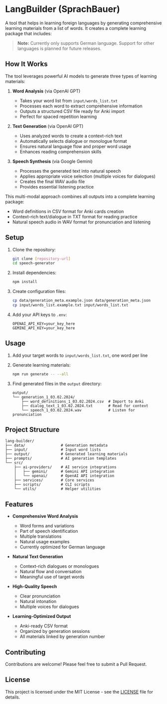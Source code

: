 # LangBuilder (SprachBauer)

A tool that helps in learning foreign languages by generating comprehensive learning materials from a list of words. It creates a complete learning package that includes:

> **Note:** Currently only supports German language. Support for other languages is planned for future releases.

## How It Works

The tool leverages powerful AI models to generate three types of learning materials:

1. **Word Analysis** (via OpenAI GPT)
   - Takes your word list from `input/words_list.txt`
   - Processes each word to extract comprehensive information
   - Outputs a structured CSV file ready for Anki import
   - Perfect for spaced repetition learning

2. **Text Generation** (via OpenAI GPT)
   - Uses analyzed words to create a context-rich text
   - Automatically selects dialogue or monologue format
   - Ensures natural language flow and proper word usage
   - Enhances reading comprehension skills

3. **Speech Synthesis** (via Google Gemini)
   - Processes the generated text into natural speech
   - Applies appropriate voice selection (multiple voices for dialogues)
   - Creates the final WAV audio file
   - Provides essential listening practice

This multi-modal approach combines all outputs into a complete learning package:
- Word definitions in CSV format for Anki cards creation
- Context-rich text/dialogue in TXT format for reading practice
- Natural speech audio in WAV format for pronunciation and listening

## Setup

1. Clone the repository:
   ```bash
   git clone [repository-url]
   cd speech-generator
   ```

2. Install dependencies:
   ```bash
   npm install
   ```

3. Create configuration files:
   ```bash
   cp data/generation_meta.example.json data/generation_meta.json
   cp input/words_list.example.txt input/words_list.txt
   ```

4. Add your API keys to `.env`:
   ```
   OPENAI_API_KEY=your_key_here
   GEMINI_API_KEY=your_key_here
   ```

## Usage

1. Add your target words to `input/words_list.txt`, one word per line

2. Generate learning materials:
   ```bash
   npm run generate -- --all
   ```
3. Find generated files in the `output` directory:
   ```
   output/
   └── generation_1_03.02.2024/
       ├── word_definitions_1_03.02.2024.csv  # Import to Anki
       ├── dialog_text_1_03.02.2024.txt       # Read for context
       └── speech_1_03.02.2024.wav            # Listen for pronunciation
   ```

## Project Structure

```
lang-builder/
├── data/                # Generation metadata
├── input/               # Input word lists
├── output/              # Generated learning materials
├── prompts/             # AI generation templates
└── src/
    ├── ai-providers/    # AI service integrations
    │   ├── gemini/      # Gemini API integration
    │   └── openai/      # OpenAI API integration
    ├── services/        # Core services
    ├── scripts/         # CLI scripts
    └── utils/           # Helper utilities
```

## Features

- **Comprehensive Word Analysis**
  - Word forms and variations
  - Part of speech identification
  - Multiple translations
  - Natural usage examples
  - Currently optimized for German language

- **Natural Text Generation**
  - Context-rich dialogues or monologues
  - Natural flow and conversation
  - Meaningful use of target words

- **High-Quality Speech**
  - Clear pronunciation
  - Natural intonation
  - Multiple voices for dialogues

- **Learning-Optimized Output**
  - Anki-ready CSV format
  - Organized by generation sessions
  - All materials linked by generation number

## Contributing

Contributions are welcome! Please feel free to submit a Pull Request.

## License

This project is licensed under the MIT License - see the [LICENSE](LICENSE) file for details.
